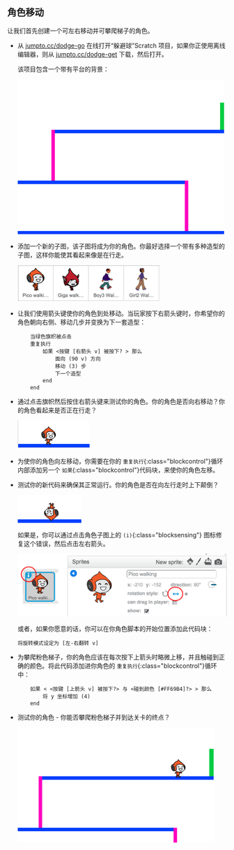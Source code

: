 ## 角色移动

让我们首先创建一个可左右移动并可攀爬梯子的角色。



+ 从 <a href="http://jumpto.cc/dodge-go" target="_blank">jumpto.cc/dodge-go</a> 在线打开“躲避球”Scratch 项目，如果你正使用离线编辑器，则从 <a href="http://jumpto.cc/dodge-get" target="_blank">jumpto.cc/dodge-get</a> 下载，然后打开。

	该项目包含一个带有平台的背景：

	![screenshot](images/dodge-background.png)

+ 添加一个新的子图，该子图将成为你的角色。你最好选择一个带有多种造型的子图，这样你能使其看起来像是在行走。

	![screenshot](images/dodge-characters.png)

+ 让我们使用箭头键使你的角色到处移动。当玩家按下右箭头键时，你希望你的角色朝向右侧、移动几步并变换为下一套造型：

	```blocks
		当绿色旗帜被点击
		重复执行
			如果 <按键 [右箭头 v] 被按下? > 那么
				面向 (90 v) 方向
				移动 (3) 步
				下一个造型
			end
		end
	```

+ 通过点击旗帜然后按住右箭头键来测试你的角色。你的角色是否向右移动？你的角色看起来是否正在行走？

	![screenshot](images/dodge-walking.png)

+ 为使你的角色向左移动，你需要在你的 `重复执行`{:class="blockcontrol"}循环内部添加另一个 `如果`{:class="blockcontrol"}代码块，来使你的角色左移。

+ 测试你的新代码来确保其正常运行。你的角色是否在向左行走时上下颠倒？

	![screenshot](images/dodge-upside-down.png)

	如果是，你可以通过点击角色子图上的 `(i)`{:class="blocksensing"} 图标修复这个错误，然后点击左右箭头。

	![screenshot](images/dodge-left-right.png)

	或者，如果你愿意的话，你可以在你角色脚本的开始位置添加此代码块：

	```scratch
	将旋转模式设定为 [左-右翻转 v]
	```

+ 为攀爬粉色梯子，你的角色应该在每次按下上箭头时略微上移，并且触碰到正确的颜色。将此代码添加进你角色的 `重复执行`{:class="blockcontrol"}循环中：

	```blocks
		如果 < <按键 [上箭头 v] 被按下?> 与 <碰到颜色 [#FF69B4]?> > 那么
			将 y 坐标增加 (4)
		end
	```

+ 测试你的角色 - 你能否攀爬粉色梯子并到达关卡的终点？

	![screenshot](images/dodge-test-character.png)



